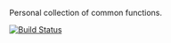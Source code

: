 Personal collection of common functions.

[![Build Status](https://travis-ci.org/farzher/prelude-ls-extended.svg?branch=master)](https://travis-ci.org/farzher/prelude-ls-extended)
